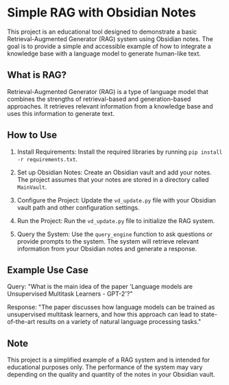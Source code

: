 Simple RAG with Obsidian Notes
=============================

This project is an educational tool designed to demonstrate a basic Retrieval-Augmented Generator (RAG) system using Obsidian notes. The goal is to provide a simple and accessible example of how to integrate a knowledge base with a language model to generate human-like text.

What is RAG?
------------

Retrieval-Augmented Generator (RAG) is a type of language model that combines the strengths of retrieval-based and generation-based approaches. It retrieves relevant information from a knowledge base and uses this information to generate text.

How to Use
------------

1. Install Requirements: Install the required libraries by running `pip install -r requirements.txt`.

2. Set up Obsidian Notes: Create an Obsidian vault and add your notes. The project assumes that your notes are stored in a directory called `MainVault`.

3. Configure the Project: Update the `vd_update.py` file with your Obsidian vault path and other configuration settings.

4. Run the Project: Run the `vd_update.py` file to initialize the RAG system.

5. Query the System: Use the `query_engine` function to ask questions or provide prompts to the system. The system will retrieve relevant information from your Obsidian notes and generate a response.

Example Use Case
----------------

Query: "What is the main idea of the paper 'Language models are Unsupervised Multitask Learners - GPT-2'?"

Response: "The paper discusses how language models can be trained as unsupervised multitask learners, and how this approach can lead to state-of-the-art results on a variety of natural language processing tasks."

Note
----

This project is a simplified example of a RAG system and is intended for educational purposes only. The performance of the system may vary depending on the quality and quantity of the notes in your Obsidian vault.
